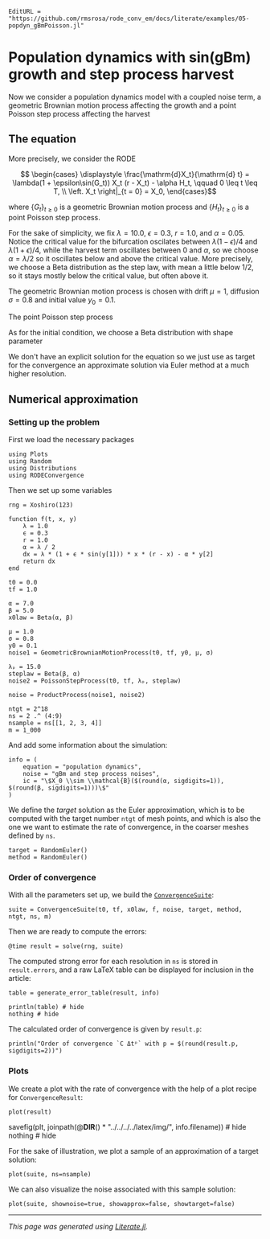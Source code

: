 ```@meta
EditURL = "https://github.com/rmsrosa/rode_conv_em/docs/literate/examples/05-popdyn_gBmPoisson.jl"
```

# Population dynamics with sin(gBm) growth and step process harvest

Now we consider a population dynamics model with a coupled noise term, a geometric Brownian motion process affecting the growth and a point Poisson step process affecting the harvest

## The equation

More precisely, we consider the RODE
```math
  \begin{cases}
    \displaystyle \frac{\mathrm{d}X_t}{\mathrm{d} t} = \lambda(1 + \epsilon\sin(G_t)) X_t (r - X_t) - \alpha H_t, \qquad 0 \leq t \leq T, \\
  \left. X_t \right|_{t = 0} = X_0,
  \end{cases}
```
where $\{G_t\}_{t\geq 0}$ is a geometric Brownian motion process and $\{H_t\}_{t \geq 0}$ is a point Poisson step process.

For the sake of simplicity, we fix $\lambda = 10.0$, $\epsilon = 0.3$, $r = 1.0$, and $\alpha = 0.05$. Notice the critical value for the bifurcation oscilates between $\lambda (1 - \epsilon) / 4$ and $\lambda (1 + \epsilon) / 4$, while the harvest term oscillates between 0 and $\alpha$, so we choose $\alpha = \lambda / 2$ so it oscillates below and above the critical value.
More precisely, we choose a Beta distribution as the step law, with mean a little below $1/2$, so it stays mostly below the critical value, but often above it.

The geometric Brownian motion process is chosen with drift $\mu = 1$, diffusion $\sigma = 0.8$ and initial value $y_0 = 0.1$.

The point Poisson step process

As for the initial condition, we choose a Beta distribution with shape parameter

We don't have an explicit solution for the equation so we just use as target for the convergence an approximate solution via Euler method at a much higher resolution.


## Numerical approximation

### Setting up the problem

First we load the necessary packages

````@example 05-popdyn_gBmPoisson
using Plots
using Random
using Distributions
using RODEConvergence
````

Then we set up some variables

````@example 05-popdyn_gBmPoisson
rng = Xoshiro(123)

function f(t, x, y)
    λ = 1.0
    ϵ = 0.3
    r = 1.0
    α = λ / 2
    dx = λ * (1 + ϵ * sin(y[1])) * x * (r - x) - α * y[2]
    return dx
end

t0 = 0.0
tf = 1.0

α = 7.0
β = 5.0
x0law = Beta(α, β)

μ = 1.0
σ = 0.8
y0 = 0.1
noise1 = GeometricBrownianMotionProcess(t0, tf, y0, μ, σ)

λₚ = 15.0
steplaw = Beta(β, α)
noise2 = PoissonStepProcess(t0, tf, λₚ, steplaw)

noise = ProductProcess(noise1, noise2)

ntgt = 2^18
ns = 2 .^ (4:9)
nsample = ns[[1, 2, 3, 4]]
m = 1_000
````

And add some information about the simulation:

````@example 05-popdyn_gBmPoisson
info = (
    equation = "population dynamics",
    noise = "gBm and step process noises",
    ic = "\$X_0 \\sim \\mathcal{B}($(round(α, sigdigits=1)), $(round(β, sigdigits=1)))\$"
)
````

We define the *target* solution as the Euler approximation, which is to be computed with the target number `ntgt` of mesh points, and which is also the one we want to estimate the rate of convergence, in the coarser meshes defined by `ns`.

````@example 05-popdyn_gBmPoisson
target = RandomEuler()
method = RandomEuler()
````

### Order of convergence

With all the parameters set up, we build the [`ConvergenceSuite`](@ref):

````@example 05-popdyn_gBmPoisson
suite = ConvergenceSuite(t0, tf, x0law, f, noise, target, method, ntgt, ns, m)
````

Then we are ready to compute the errors:

````@example 05-popdyn_gBmPoisson
@time result = solve(rng, suite)
````

The computed strong error for each resolution in `ns` is stored in `result.errors`, and a raw LaTeX table can be displayed for inclusion in the article:

````@example 05-popdyn_gBmPoisson
table = generate_error_table(result, info)

println(table) # hide
nothing # hide
````

The calculated order of convergence is given by `result.p`:

````@example 05-popdyn_gBmPoisson
println("Order of convergence `C Δtᵖ` with p = $(round(result.p, sigdigits=2))")
````

### Plots

We create a plot with the rate of convergence with the help of a plot recipe for `ConvergenceResult`:

````@example 05-popdyn_gBmPoisson
plot(result)
````

savefig(plt, joinpath(@__DIR__() * "../../../../latex/img/", info.filename)) # hide
nothing # hide

For the sake of illustration, we plot a sample of an approximation of a target solution:

````@example 05-popdyn_gBmPoisson
plot(suite, ns=nsample)
````

We can also visualize the noise associated with this sample solution:

````@example 05-popdyn_gBmPoisson
plot(suite, shownoise=true, showapprox=false, showtarget=false)
````

---

*This page was generated using [Literate.jl](https://github.com/fredrikekre/Literate.jl).*

